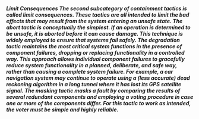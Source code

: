 ##### Limit Consequences The second subcategory of containment tactics is called limit consequences. These tactics are all intended to limit the bad effects that may result from the system entering an unsafe state. The abort tactic is conceptually the simplest. If an operation is determined to be unsafe, it is aborted before it can cause damage. This technique is widely employed to ensure that systems fail safely. The degradation tactic maintains the most critical system functions in the presence of component failures, dropping or replacing functionality in a controlled way. This approach allows individual component failures to gracefully reduce system functionality in a planned, deliberate, and safe way, rather than causing a complete system failure. For example, a car navigation system may continue to operate using a (less accurate) dead reckoning algorithm in a long tunnel where it has lost its GPS satellite signal. The masking tactic masks a fault by comparing the results of several redundant components and employing a voting procedure in case one or more of the components differ. For this tactic to work as intended, the voter must be simple and highly reliable.